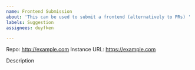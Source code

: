 ```yaml
---
name: Frontend Submission
about: 'This can be used to submit a frontend (alternatively to PRs) '
labels: Suggestion
assignees: duyfken

---
```


Repo: http://example.com
Instance URL: https://example.com

Description
